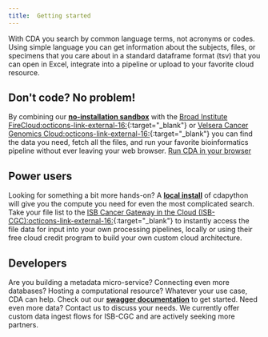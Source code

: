 ```yaml
---
title:  Getting started
---
```


With CDA you search by common language terms, not acronyms or codes. Using simple language you can get information about the subjects, files, or specimens that you care about in a standard dataframe format (tsv) that you can open in Excel, integrate into a pipeline or upload to your favorite cloud resource.

## Don't code? No problem!

 By combining our [**no-installation sandbox**](./no-install.md) with the [Broad Institute FireCloud:octicons-link-external-16:](https://datacommons.cancer.gov/analytical-resource/broad-institute-firecloud){:target="_blank"} or [Velsera Cancer Genomics Cloud:octicons-link-external-16:](https://www.cancergenomicscloud.org/){:target="_blank"} you can find the data you need, fetch all the files, and run your favorite bioinformatics pipeline without ever leaving your web browser.
<a href="https://colab.research.google.com/github/CancerDataAggregator/CDA-HelpDesk/blob/main/docs/Tutorials/Welcome.ipynb" title="Try it now" class="md-button md-button--primary">Run CDA in your browser
</a>

## Power users

Looking for something a bit more hands-on? A [**local install**](./install.md) of cdapython will give you the compute you need for even the most complicated search. Take your file list to the [ISB Cancer Gateway in the Cloud (ISB-CGC):octicons-link-external-16:](https://isb-cgc.appspot.com/){:target="_blank"} to instantly access the file data for input into your own processing pipelines, locally or using their free cloud credit program to build your own custom cloud architecture.

## Developers

Are you building a metadata micro-service? Connecting even more databases? Hosting a computational resource? Whatever your use case, CDA can help. Check out our [**swagger documentation**](../documentation/developers/api_documentation.md) to get started. Need even more data? Contact us to discuss your needs. We currently offer custom data ingest flows for ISB-CGC and are actively seeking more partners.
